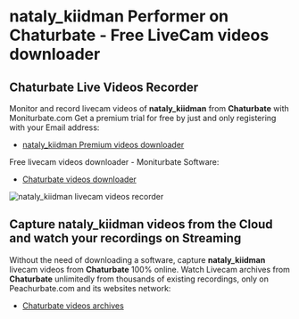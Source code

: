 # nataly_kiidman Performer on Chaturbate - Free LiveCam videos downloader

## Chaturbate Live Videos Recorder

Monitor and record livecam videos of **nataly_kiidman** from **Chaturbate** with Moniturbate.com
Get a premium trial for free by just and only registering with your Email address:
* [nataly_kiidman Premium videos downloader](https://moniturbate.com/request-demo-licence-key.html)

Free livecam videos downloader - Moniturbate Software:
* [Chaturbate videos downloader](https://moniturbate.com/moniturbate-download-software.html)

![nataly_kiidman livecam videos recorder](https://peachurnet.com/templates/moniturbate-software.png)


## Capture nataly_kiidman videos from the Cloud and watch your recordings on Streaming

Without the need of downloading a software, capture **nataly_kiidman** livecam videos from **Chaturbate** 100% online.
Watch Livecam archives from **Chaturbate** unlimitedly from thousands of existing recordings, only on Peachurbate.com and its websites network:
* [Chaturbate videos archives](https://peachurnet.com/)